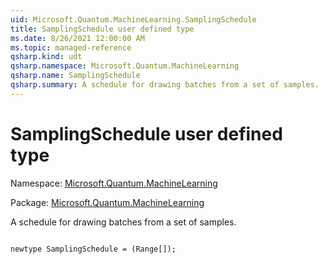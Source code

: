 ```yaml
---
uid: Microsoft.Quantum.MachineLearning.SamplingSchedule
title: SamplingSchedule user defined type
ms.date: 8/26/2021 12:00:00 AM
ms.topic: managed-reference
qsharp.kind: udt
qsharp.namespace: Microsoft.Quantum.MachineLearning
qsharp.name: SamplingSchedule
qsharp.summary: A schedule for drawing batches from a set of samples.
---
```


# SamplingSchedule user defined type

Namespace: [Microsoft.Quantum.MachineLearning](xref:Microsoft.Quantum.MachineLearning)

Package: [Microsoft.Quantum.MachineLearning](https://nuget.org/packages/Microsoft.Quantum.MachineLearning)


A schedule for drawing batches from a set of samples.

```qsharp

newtype SamplingSchedule = (Range[]);
```


